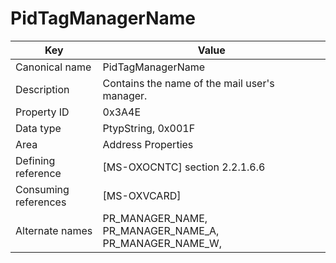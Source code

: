# PidTagManagerName

| Key | Value |
|---|---|
| Canonical name | PidTagManagerName |
| Description | Contains the name of the mail user's manager. |
| Property ID | 0x3A4E |
| Data type | PtypString, 0x001F |
| Area | Address Properties |
| Defining reference | [MS-OXOCNTC] section 2.2.1.6.6 |
| Consuming references | [MS-OXVCARD] |
| Alternate names | PR_MANAGER_NAME, PR_MANAGER_NAME_A, PR_MANAGER_NAME_W, |
